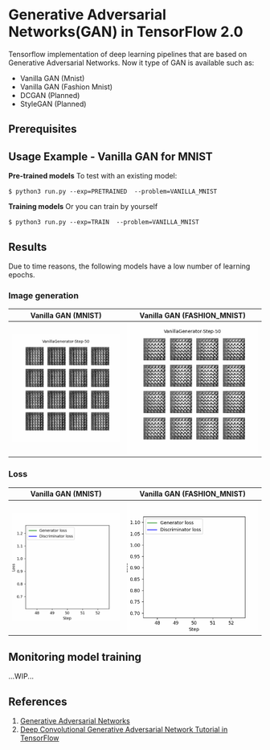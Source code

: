 


#  Generative Adversarial Networks(GAN) in TensorFlow 2.0

Tensorflow implementation of deep learning pipelines that are based on Generative Adversarial Networks.
Now it type of GAN is available such as:
* Vanilla GAN (Mnist)
* Vanilla GAN (Fashion Mnist)
* DCGAN (Planned)
* StyleGAN (Planned)


##  Prerequisites


##  Usage Example - Vanilla GAN for MNIST

 <b>Pre-trained models</b>
To test with an existing model:

    $ python3 run.py --exp=PRETRAINED  --problem=VANILLA_MNIST

 <b>Training models</b>
Or you can train by yourself

    $ python3 run.py --exp=TRAIN  --problem=VANILLA_MNIST



## Results
Due to time reasons, the following models have a low number of learning epochs. 

### Image generation
Vanilla GAN (MNIST)            |  Vanilla GAN (FASHION_MNIST)
:-------------------------:|:-------------------------:
![vanilla_mnist](./documents/VANILLA_MNIST_STEP.gif) |  ![vanilla_fashion_mnist](./documents/VANILLA_FASHION_MNIST_STEP.gif) 


### Loss
Vanilla GAN (MNIST)            |  Vanilla GAN (FASHION_MNIST)
:-------------------------:|:-------------------------:
![vanilla_mnist](./documents/VANILLA_MNIST_LOSS.gif) |  ![vanilla_fashion_mnist](./documents/VANILLA_FASHION_MNIST_LOSS.gif) 



## Monitoring model training
...WIP...

## References
1. [Generative Adversarial Networks](https://arxiv.org/abs/1406.2661)
1. [Deep Convolutional Generative Adversarial Network Tutorial in TensorFlow](https://www.tensorflow.org/beta/tutorials/generative/dcgan)